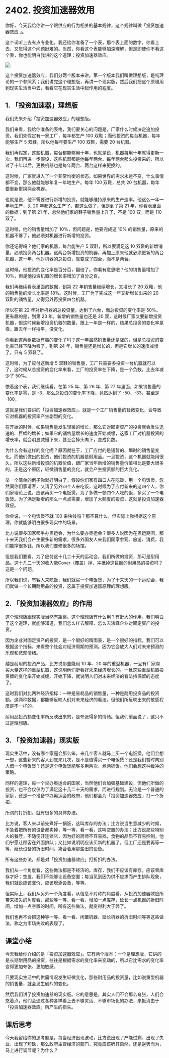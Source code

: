# 2402. 投资加速器效用
你好，今天我给你讲一个跟供应的行为相关的基本规律，这个规律叫做「投资加速器效应 」。

这个词听上去有点专业化，我还给你准备了一个表，那个表上面的数字，你看上去，又觉得这个问题挺难的。当然，你看这个表能够加深理解，但是即使你不看这个表，你也能明白我讲的这个道理：投资加速器效应。

 ![](https://raw.githubusercontent.com/dalong0514/selfstudy/master/图片链接库/薛兆丰/2402.jpg)

这个投资加速器效应，我们分两个版本来讲。第一个版本我们叫做理想版，是纯理论的一个参照系；我们讲完这个理想版，再讲一个现实版，然后我们把这个原理用到现实生活当中去，看看它在现实生活中起作用的程度。

## 1. 「投资加速器」理想版
我们先来介绍「投资加速器效应」的理想版。

我们来看，我给你准备的表格，我们要关心的问题是，厂家什么时候决定追加投资。我们先假定有一家工厂，每年都生产 100 双鞋；而他投资的每台机器，每年能够生产 5 双鞋，所以他每年要生产 100 双鞋，需要 20 台机器。

我们再假定，这些机器，每台都能够用十年，也就是说，机器每用十年就得更新一次。我们再进一步假设，这些机器都是他每年两台、每年两台那么投资来的，所以过了十年以后，更换机器也是每年两台、两台这样来更换的。

这时候，厂家就进入了一个非常均衡的状态。如果世界的需求永远不变，什么事情都不变，那么他就能够年复一年地生产。每年 100 双鞋，总共 20 台机器，每年要重新更换两台机器。

也就是说，他不需要进行新增的投资，就能够维持原来的生产速率。他这么一年一年地生产，头 20 年都这么生产了、都这么做了，但是到了第 21 年，你看表里面的数据：到了第 21 年，忽然他们家的鞋子销售量上升了，不是 100 双，而是 110 双了。

这时候，他的销售量增加了 10%，但问题是，他要完成这 10% 的销售量，原来的机器不够了，他必须对机器进行新增的投资。

你还记得吗？他们家的机器，每台能生产 5 双鞋，所以要满足这 10 双鞋的新增销量，必须投资两台机器。这两台新增投资的机器，再加上原来他就必须更新的两台机器，这一年，他对机器的总投资，就变成了四台，而不是两台。

这时候，他投资的变化率是百分百，翻倍了。你看有意思吧？他的销售量增加了 10%，但是他投资机器的增长率增加了百分之百。

我们再继续看表里面的数据，到第 22 年销售量继续增长，又增长了 20 双鞋，他的销售量的增长比率是 18%。这时候，工厂为了完成这一年又新增长出来的 20 双鞋的销售量，又得另外再投资四台机器。

所以在第 22 年对新机器的总投资量，达到了六台，而总投资的变化率是 50%。更有趣的是，到第 23 年，新增的销售量也还是 20 双，这时候厂家又要新增投资机器，但这时候新增投资机器的数量，跟上一年是一样的，结果总投资的变化率是零。跟去年一样持平，没变化。

你看到这两组数据有趣的变化了吗？这一年虽然销售量还是涨的，但是总投资的变化率已经下降为零了。到第 24 年，销售量还是增长的，但是它增长的速度减慢了，只有 5 双鞋了。

这时候，为了应付这新增 5 双鞋的销售量，工厂只需要多投资一台机器就可以了。这时候从总投资的变化率来看，工厂的投资率在下降，是一个负数，比去年减少了 50%。

依着这个表，我们继续看，在第 25 年、第 26 年、第 27 年里面，如果销售量的变化率是零，是 -3，那么总投资的变化率下降，竟然达到了 -50、-33，甚至是 -100。

这就是我们要讲的「投资加速器效应」，就是一个工厂销售量的轻微变化，会导致它对机器的投资率产生剧烈的变化。

在开始的时候，如果销售量发生轻微的增长，那么它对固定资产的投资就会发生迅速的、巨幅的增长；如果它的销售量增长的速度开始减缓，这家工厂对机器投资的增长率，就会明显减慢下来，甚至会掉头向下，变成负数。

为什么会有这样的变化呢？原因就在于，工厂应付的是短暂的、瞬时的销售量变化。而他们做出的投资，他们投资的机器是耐用品。一旦投资，这个机器就能用很久。所以这些新增投资的机器价值，跟厂家当年新增的销售量价值相比是要大很多的，正是这个原因，轻微销售量的变化，就会产生投资额的巨大变化。

举一个简单的例子你就好明白了。假设你们家有四口人在吃饭，用一个电饭煲。忽然间你们家请客，又请了另外四个人来吃饭，这时候为了应付新来的这四个人，你们家理论上说，应该再买一个电饭煲。为了多做一顿四个人吃的饭，多买了一个电饭煲。为了满足新增的那么一点点需要，增加了大额度的投资，这就是投资加速器效应。

你会说，一个电饭煲不就 100 来块钱吗？那不算什么。但实际上你根据这个原理，你就能够明白很多现实中的场景。

比方说很多国家都争办奥运会，为什么要办奥运会？很多人说因为在奥运期间，那十来天我们会产生很多新的需求，很多外国友人来我们国家参观、旅游、消费，我们能挣很多钱，所以我们要修很多的场馆。

但是我们要看，为了应付这十几二十天的运动会，我们所做的投资，那可是耐用品。这十几二十天的收入能Cover（覆盖）掉、冲抵掉这巨额的耐用品的投资吗？这是一个问题。

所以我们说，有客人来吃饭，我们就买一个电饭煲，为了十来天的一个运动会，我们就做一个长期耐用品的投资，这属于投资加速器原理的理想版。

## 2. 「投资加速器效应」的作用
这个理想版跟现实版当然有距离。这个理想版有什么用？有挺大的作用，我们明白了这个道理，就能够知道，我们怎么样去解释、怎么去演绎企业对固定资产的投资。

因为企业对固定资产的投资，是一个很好的晴雨表，是一个很好的指标，我们可以根据这个指标，来看整个社会对经济周期的预测。因为它会放大人们对未来预测的乐观和悲观情绪。

越是耐用的投资产品，比方说那些能用 10 年、20 年的重型机器，一旦有厂家购买大量这样的重型机器，这说明他们挺看好未来经济增长的。一旦这些重型机器投资额的变化率开始减缓、开始下降，就说明人们对未来经济的看法持保留的态度了。

这时我们对比两种经济指标：一种是易耗品的销售量，一种是耐用投资品的投资额。这两种数据，都能够反映人们对未来经济的看法，但他们所反映出来的敏感程度是不一样的。

耐用品投资额变化率所反映出来的，是夸张得多的情绪。但我们前面说了，这只不过是理想版。

## 3. 「投资加速器」现实版
现实生活中，没有哪个家庭会那么笨，来几个客人就马上买一个电饭煲。他们会想一想，这些新来的客人到底来几次，是不是值得买一个电饭煲？还是我们暂时向别人借一个电饭煲？还是这个电饭煲能够多用两次，煮两锅饭。他们会想这种缓冲的策略。

同样的道理，每一个举办奥运会的国家，当然他们会加强基础建设，但他们所做的投资，也不会仅仅为了满足这十几二十天的需求，而进行规划。无论是一个普通的家庭，还是一个准备举办奥运会的政府，他们都会为「投资加速器效应」打一个折扣。

所谓的打折扣，就有很多的具体办法。

比方说，客人来以前先煮好一锅饭，这叫库存的办法；比方说当生意减少的时候，不急着把所有的设备都卖掉，等一等、看一看，这叫空置的办法；比方说那些特别火的餐厅，不随便开连锁店，因为好的厨师不容易找，食物的品质不容易控制，他们宁愿让顾客在外面排队；又比如说明明应该买新的机器了，但工厂还是要再等一等，延长设备的折旧时间，凑合着用那些旧的设备。

所有这些办法，都是对「投资加速器效应」打折扣的办法。

我们从一个角度看，这些做法都是不经济的。库存，我们不应该有库存，应该零库存才好；空置，我们不能够让设备空置；每当见到因为供不应求而产生排队现象，我们就说应该涨价、应该增添设备，等等。

但实际上，我们从另外一个角度看，从信息不对称的角度看，从投资加速器效应所带来损失的角度看，那些等一等、看一看，增加一点库存，延长一点机器的折旧时间，增加一点空置的时间，所有这些做法，就变得利大于弊了。

我们也再不会把这种等一等、看一看、闲置机器、延长机器的折旧时间等等这些做法，称之为市场失败的表现了。

## 课堂小结
今天我给你介绍的是「投资加速器效应」。它有两个版本：一个是理想版，它讲的是长期耐用品的投资，往往是根据需求的变化率来变动的，所以它比需求的变化率变得更加夸张、更加敏感。

只要现实生活中的供需情况发生轻微变化，那些耐用品的投资量，比如说重型机器的销售量，就会发生剧烈的变化。

然后我们讲了投资加速器的现实版。它的意思是，其实人们不会那么夸张，人们会悠着点，他们会通过各种各样看上去不够灵活、不够市场化的办法，来抵消由于「投资加速器效应」所产生的损失。

## 课后思考
今天我留给你的思考题是，每当经济出现波动，比方说出现了产能过剩、出现了失业、出现了短缺，那么政府主管经济的部门，究竟应该听其自然，还是逆势而为，马上进行调节呢？为什么？